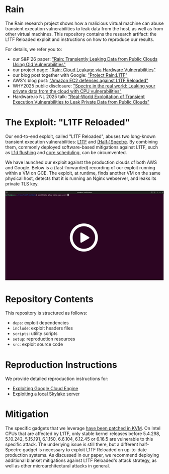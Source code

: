 # Rain

The Rain research project shows how a malicious virtual machine can abuse
transient execution vulnerabilities to leak data from the host, as well as from
other virtual machines. This repository contains the research artifact: the
L1TF Reloaded exploit and instructions on how to reproduce our results.

For details, we refer you to:

- our S&P'26 paper: ["Rain: Transiently Leaking Data from Public Clouds Using Old Vulnerabilities"](https://download.vusec.net/papers/rain_sp26.pdf)
- our project page: ["Rain: Cloud Leakage via Hardware Vulnerabilities"](https://www.vusec.net/projects/rain/)
- our blog post together with Google: ["Project Rain:L1TF"](https://bughunters.google.com/blog/4684191115575296/project-Rain-L1tf)
- AWS's blog post: ["Amazon EC2 defenses against L1TF Reloaded"](https://aws.amazon.com/blogs/security/ec2-defenses-against-l1tf-reloaded/)
- WHY2025 public disclosure: ["Spectre in the real world: Leaking your private data from the cloud with CPU vulnerabilities"](https://program.why2025.org/why2025/talk/DG7VSX/)
- Hardware.io NL 2025 talk: ["Real-World Exploitation of Transient Execution Vulnerabilities to Leak Private Data from Public Clouds"](https://www.hardwear.io/netherlands-2025/speakers/mathe-hertogh.php)

# The Exploit: "L1TF Reloaded"

Our end-to-end exploit, called "L1TF Reloaded", abuses two long-known transient
execution vulnerabilities: [L1TF](https://foreshadowattack.eu/foreshadow-NG.pdf)
and [(Half-)Spectre](https://spectreattack.com/spectre.pdf). By combining them,
commonly deployed software-based mitigations against L1TF, such as
[L1d flushing](https://www.kernel.org/doc/html/latest/admin-guide/hw-vuln/l1d_flush.html)
and [core scheduling](https://www.man7.org/linux/man-pages/man1/coresched.1.html),
can be circumvented.

We have launched our exploit against the production clouds of both AWS and
Google. Below is a (fast-forwarded) recording of our exploit running within a VM
on GCE. The exploit, at runtime, finds another VM on the same physical host,
detects that it is running an Nginx webserver, and leaks its private TLS key.

 [![L1TF Reloaded demonstration on GCE](.github/thumbnail.png)](https://www.vusec.net/wp-content/uploads/2025/09/demo-gce-10s.webm)

# Repository Contents

This repository is structured as follows:

- `deps`: exploit dependencies
- `include`: exploit headers files
- `scripts`: utility scripts
- `setup`: reproduction resources
- `src`: exploit source code

# Reproduction Instructions

We provide detailed reproduction instructions for:

- [Exploiting Google Cloud Engine](setup/setup-gce.md)
- [Exploiting a local Skylake server](setup/setup-local.md)

# Mitigation

The specific gadgets that we leverage [have been patched in KVM](https://lore.kernel.org/kvm/20250804064405.4802-1-thijs@raymakers.nl/T/).
On Intel CPUs that are affected by L1TF, only stable kernel releases before
5.4.298, 5.10.242, 5.15.191, 6.1.150, 6.6.104, 6.12.45 or 6.16.5 are vulnerable
to this specific attack. The underlying issue is still there, but a different
half-Spectre gadget is necessary to exploit L1TF Reloaded on up-to-date
production systems. As discussed in our paper, we recommend deploying additional
blanket mitigations against L1TF Reloaded's attack strategy, as well as other
microarchitectural attacks in general.
